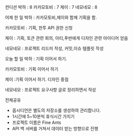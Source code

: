 컨디션
박하 : 8
카카모토비 : 7
제이 : 7
네모네모 : 8

어제 한 일
박하 : 카카모토비,제이와 함께 기획을 함.

카카모토비 : 기획, 한투 API 권한 신청

제이 : 기획, 토큰 관련 회의, 아티,푸반에게 디자인 관련 아이디어 얻음

네모네모 : 프로젝트 리드미 작성, 커밋,이슈 템플릿 작성

오늘 할 일
박하 : 기획 이어서 하기.

카카모토비 : 기획 이어서 하기

제이 :기획 이어서 하기. 디자인 중점

네모네모 : 프로젝트 요구사항 글로 정리하면서 작성

전체공유
- 옵시디언은 별도의 저장소를 생성하여 관리합니다.
- 1시간에 5~10분씩 휴식시간 가지기  
- 프로젝트 이름은 Fine Ants
-  API 백 서버를 거쳐서 데이터 받는 방향으로 진행
